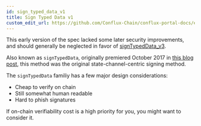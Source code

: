 ```yaml
---
id: sign_typed_data_v1
title: Sign Typed Data v1
custom_edit_url: https://github.com/Conflux-Chain/conflux-portal-docs/edit/master/docs/en/portal/API_Reference/Signing_Data/Sign_Typed_Data_v1.md
---
```

This early version of the spec lacked some later security improvements, and
should generally be neglected in favor of
[signTypedData_v3](./Sign_Typed_Data_v3.md). 

Also known as `signTypedData`, originally premiered October 2017 in [this blog
post](https://medium.com/metamask/scaling-web3-with-signtypeddata-91d6efc8b290),
this method was the original state-channel-centric signing method. 

The `signTypedData` familiy has a few major design considerations:

- Cheap to verify on chain
- Still somewhat human readable
- Hard to phish signatures

If on-chain verifiability cost is a high priority for you, you might want to
consider it. 

